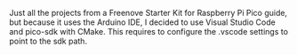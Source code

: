 Just all the projects from a Freenove Starter Kit for Raspberry Pi Pico guide, but because it uses the Arduino IDE, I decided to use Visual Studio Code and pico-sdk with CMake. This requires to configure the .vscode settings to point to the sdk path.
